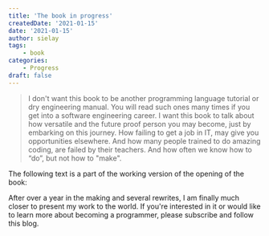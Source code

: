 ```yaml
---
title: 'The book in progress'
createdDate: '2021-01-15'
date: '2021-01-15'
author: sielay
tags: 
    - book
categories:
    - Progress
draft: false
---
```


> I don't want this book to be another programming language tutorial or dry engineering manual. You will read such ones many times if you get into a software engineering career. I want this book to talk about how versatile and the future proof person you may become, just by embarking on this journey. How failing to get a job in IT, may give you opportunities elsewhere. And how many people trained to do amazing coding, are failed by their teachers. And how often we know how to “do”, but not how to "make".

The following text is a part of the working version of the opening of the book:

After over a year in the making and several rewrites, I am finally much closer to present my work to the world. If you're interested in it or would like to learn more about becoming a programmer, please subscribe and follow this blog.
